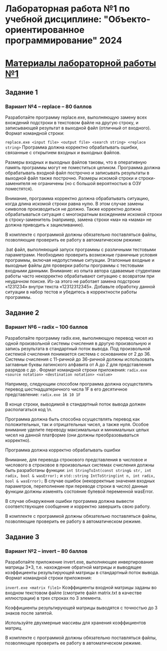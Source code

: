 # Лабораторная работа №1 по учебной дисциплине: "Объекто-ориентированное программирование" 2024

# [Материалы лабораторной работы №1](https://github.com/alexey-malov/oop/tree/master/tasks/01)

## Задание 1
### Вариант №4 – replace – 80 баллов

Разработайте программу replace.exe, выполняющую замену всех вхождений подстроки в текстовом файле на другую строку, и записывающей результат в выходной файл (отличный от входного). Формат командной строки:

`replace.exe <input file> <output file> <search string> <replace string>`
Программа должна корректно обрабатывать ошибки, связанные с открытием входных и выходных файлов.

Размеры входных и выходных файлов таковы, что в оперативную память программы могут не поместиться целиком. Программа должна обрабатывать входной файл построчно и записывать результаты в выходной файл также построчно. Размеры искомой строки и строки-заменителя не ограничены (но с большой вероятностью в ОЗУ поместятся).

Внимание, программа корректно должна обрабатывать ситуацию, когда длина искомой строки равна нулю. В этом случае замены символов производиться не должно. Также корректно должна обрабатываться ситуация с многократным вхождением искомой строки в строку-заменитель (например, замена строки «ма» на «мама» не должна приводить к зацикливанию).

В комплекте с программой должны обязательно поставляться файлы, позволяющие проверить ее работу в автоматическом режиме:

.bat файл, выполняющий запуск программы с различными тестовыми параметрами. Необходимо проверить возможные граничные условия программы, включая недопустимые ситуации.
Эталонные входные и выходные файлы для проверки работы программы с тестовыми входными данными.
Внимание: из опыта автора сдаваемые студентами работы часто некорректно обрабатывают ситуацию с возвратом при неудачном поиске. Из-за этого не работает замена подстроки «1231234» внутри текста «12312312345». Добавьте обработку данной ситуации в набор тестов и убедитесь в корректности работы программы.

## Задание 2
### Вариант №6 – radix – 100 баллов
Разработайте программу radix.exe, выполняющую перевод чисел из одной произвольной системы счисления в другую произвольную и запись результата в стандартный поток вывода. Под произвольной системой счисления понимается система с основанием от 2 до 36. Системы счисления с 11-ричной до 36-ричной должны использовать заглавные буквы латинского алфавита от A до Z для представления разрядов с 
 до 
. Формат командной строки приложения:
`radix.exe <source notation> <destination notation> <value>`

Например, следующим способом программа должна осуществлять перевод шестнадцатеричного числа 1F в его десятичное представление:
`radix.exe 16 10 1F`

В конце строки, выводимой в стандартный поток вывода должен располагаться код \n.

Программа должна быть способна осуществлять перевод как положительных, так и отрицательных чисел, а также нуля. Особое внимание уделите переводу максимальных и минимальных целых чисел на данной платформе (они должны преобразовываться корректно).

Программа должна корректно обрабатывать ошибки

Внимание, для перевода строкового представления в числовое и числового в строковое в произвольных системах счисления должны быть разработаны функции:
`int StringToInt(const string& str, int radix, bool & wasError);`
и
`std::string IntToString(int n, int radix, bool & wasError);`
В случае ошибок (некорректные значения входных параметров, переполнение при переводе строки в число) данные функции должны изменять состояние булевой переменной wasError.

В случае обнаружения ошибки программа должна вывести соответствующее сообщение и корректно завершить свою работу.

В комплекте с программой должны обязательно поставляться файлы, позволяющие проверить ее работу в автоматическом режиме.

## Задание 3
### Вариант №2 – invert – 80 баллов
Разработайте приложение invert.exe, выполняющее инвертирование матрицы 3*3, т.е. нахождение обратной матрицы и выводящее коэффициенты результирующей матрицы в стандартный поток вывода. Формат командной строки приложения:

`invert.exe <matrix file1>`
Коэффициенты входной матрицы заданы во входном текстовом файле (смотрите файл matrix.txt в качестве иллюстрации) в трех строках по 3 элемента.

Коэффициенты результирующей матрицы выводятся с точностью до 3 знаков после запятой.

Используйте двухмерные массивы для хранения коэффициентов матриц.

В комплекте с программой должны обязательно поставляться файлы, позволяющие проверить ее работу в автоматическом режиме.